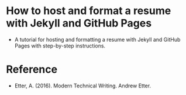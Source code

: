 # How to host and format a resume with Jekyll and GitHub Pages
- A tutorial for hosting and formatting a resume with Jekyll and GitHub Pages with step-by-step instructions.

# Reference
- Etter, A. (2016). Modern Technical Writing. Andrew Etter. 
